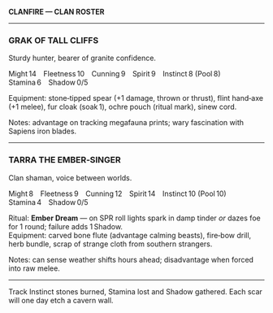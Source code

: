 **CLANFIRE — CLAN ROSTER**

---

### GRAK OF TALL CLIFFS
Sturdy hunter, bearer of granite confidence.

Might 14 Fleetness 10 Cunning 9 Spirit 9 Instinct 8 (Pool 8) Stamina 6 Shadow 0/5

Equipment: stone‑tipped spear (+1 damage, thrown or thrust), flint hand‑axe (+1 melee), fur cloak (soak 1), ochre pouch (ritual mark), sinew cord.

Notes: advantage on tracking megafauna prints; wary fascination with Sapiens iron blades.

---

### TARRA THE EMBER‑SINGER
Clan shaman, voice between worlds.

Might 8 Fleetness 9 Cunning 12 Spirit 14 Instinct 10 (Pool 10) Stamina 4 Shadow 0/5

Ritual: **Ember Dream** — on SPR roll lights spark in damp tinder *or* dazes foe for 1 round; failure adds 1 Shadow.  
Equipment: carved bone flute (advantage calming beasts), fire‑bow drill, herb bundle, scrap of strange cloth from southern strangers.

Notes: can sense weather shifts hours ahead; disadvantage when forced into raw melee.

---
Track Instinct stones burned, Stamina lost and Shadow gathered. Each scar will one day etch a cavern wall.

